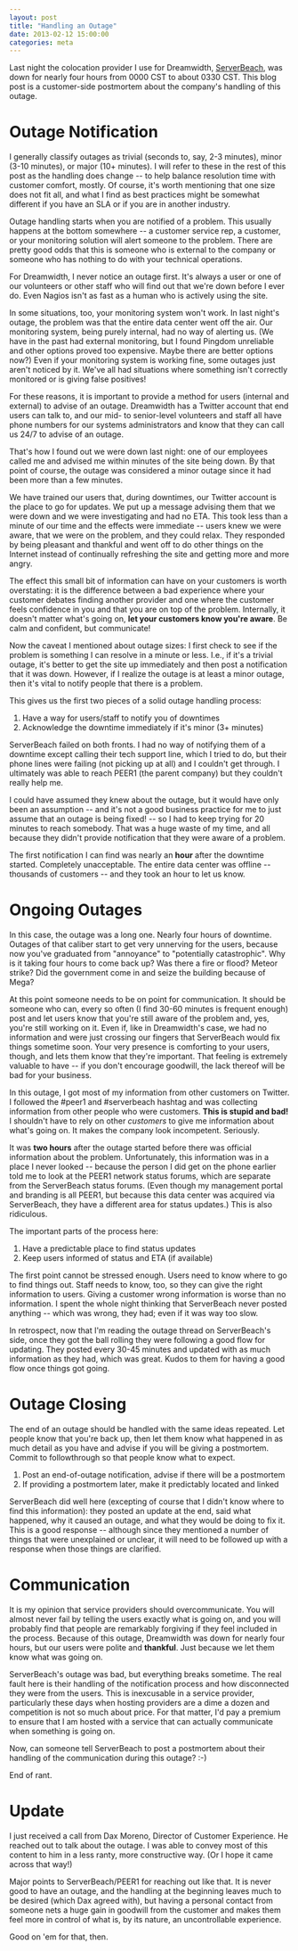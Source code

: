 ```yaml
---
layout: post
title: "Handling an Outage"
date: 2013-02-12 15:00:00
categories: meta
---
```


Last night the colocation provider I use for Dreamwidth,
[ServerBeach](http://www.serverbeach.com/), was down for nearly four
hours from 0000 CST to about 0330 CST. This blog post is a customer-side
postmortem about the company's handling of this outage.

# Outage Notification

I generally classify outages as trivial (seconds to, say, 2-3 minutes),
minor (3-10 minutes), or major (10+ minutes). I will refer to these in
the rest of this post as the handling does change -- to help balance
resolution time with customer comfort, mostly. Of course, it's worth
mentioning that one size does not fit all, and what I find as best
practices might be somewhat different if you have an SLA or if you are
in another industry.

Outage handling starts when you are notified of a problem. This usually
happens at the bottom somewhere -- a customer service rep, a customer,
or your monitoring solution will alert someone to the problem. There are
pretty good odds that this is someone who is external to the company or
someone who has nothing to do with your technical operations.

For Dreamwidth, I never notice an outage first. It's always a user or
one of our volunteers or other staff who will find out that we're down
before I ever do. Even Nagios isn't as fast as a human who is actively
using the site.

In some situations, too, your monitoring system won't work. In last
night's outage, the problem was that the entire data center went off
the air. Our monitoring system, being purely internal, had no way of
alerting us. (We have in the past had external monitoring, but I found
Pingdom unreliable and other options proved too expensive. Maybe there
are better options now?) Even if your monitoring system is working fine,
some outages just aren't noticed by it. We've all had situations where
something isn't correctly monitored or is giving false positives!

For these reasons, it is important to provide a method for users
(internal and external) to advise of an outage. Dreamwidth has
a Twitter account that end users can talk to, and our mid- to
senior-level volunteers and staff all have phone numbers for our systems
administrators and know that they can call us 24/7 to advise of an
outage.

That's how I found out we were down last night: one of our employees
called me and advised me within minutes of the site being down. By that
point of course, the outage was considered a minor outage since it had
been more than a few minutes.

We have trained our users that, during downtimes, our Twitter account
is the place to go for updates. We put up a message advising them that
we were down and we were investigating and had no ETA. This took less
than a minute of our time and the effects were immediate -- users knew
we were aware, that we were on the problem, and they could relax. They
responded by being pleasant and thankful and went off to do other things
on the Internet instead of continually refreshing the site and getting
more and more angry.

The effect this small bit of information can have on your customers
is worth overstating: it is the difference between a bad experience
where your customer debates finding another provider and one where the
customer feels confidence in you and that you are on top of the problem.
Internally, it doesn't matter what's going on, **let your customers know
you're aware**. Be calm and confident, but communicate!

Now the caveat I mentioned about outage sizes: I first check to see if
the problem is something I can resolve in a minute or less. I.e., if
it's a trivial outage, it's better to get the site up immediately and
then post a notification that it was down. However, if I realize the
outage is at least a minor outage, then it's vital to notify people that
there is a problem.

This gives us the first two pieces of a solid outage handling process:

1. Have a way for users/staff to notify you of downtimes
2. Acknowledge the downtime immediately if it's minor (3+ minutes)

ServerBeach failed on both fronts. I had no way of notifying them of
a downtime except calling their tech support line, which I tried to
do, but their phone lines were failing (not picking up at all) and I
couldn't get through. I ultimately was able to reach PEER1 (the parent
company) but they couldn't really help me.

I could have assumed they knew about the outage, but it would have only
been an assumption -- and it's not a good business practice for me to
just assume that an outage is being fixed! -- so I had to keep trying
for 20 minutes to reach somebody. That was a huge waste of my time, and
all because they didn't provide notification that they were aware of a
problem.

The first notification I can find was nearly an **hour** after the
downtime started. Completely unacceptable. The entire data center was
offline -- thousands of customers -- and they took an hour to let us
know.

# Ongoing Outages

In this case, the outage was a long one. Nearly four hours of
downtime. Outages of that caliber start to get very unnerving for the
users, because now you've graduated from "annoyance" to "potentially
catastrophic". Why is it taking four hours to come back up? Was there a
fire or flood? Meteor strike? Did the government come in and seize the
building because of Mega?

At this point someone needs to be on point for communication. It should
be someone who can, every so often (I find 30-60 minutes is frequent
enough) post and let users know that you're still aware of the problem
and, yes, you're still working on it. Even if, like in Dreamwidth's
case, we had no information and were just crossing our fingers that
ServerBeach would fix things sometime soon. Your very presence is
comforting to your users, though, and lets them know that they're
important. That feeling is extremely valuable to have -- if you don't
encourage goodwill, the lack thereof will be bad for your business.

In this outage, I got most of my information from other customers
on Twitter. I followed the #peer1 and #serverbeach hashtag and was
collecting information from other people who were customers. **This
is stupid and bad!** I shouldn't have to rely on other *customers* to
give me information about what's going on. It makes the company look
incompetent. Seriously.

It was **two hours** after the outage started before there was official
information about the problem. Unfortunately, this information was in
a place I never looked -- because the person I did get on the phone
earlier told me to look at the PEER1 network status forums, which
are separate from the ServerBeach status forums. (Even though my
management portal and branding is all PEER1, but because this data
center was acquired via ServerBeach, they have a different area for
status updates.) This is also ridiculous.

The important parts of the process here:

1. Have a predictable place to find status updates
2. Keep users informed of status and ETA (if available)

The first point cannot be stressed enough. Users need to know where to
go to find things out. Staff needs to know, too, so they can give the
right information to users. Giving a customer wrong information is worse
than no information. I spent the whole night thinking that ServerBeach
never posted anything -- which was wrong, they had; even if it was way
too slow.

In retrospect, now that I'm reading the outage thread on ServerBeach's
side, once they got the ball rolling they were following a good flow
for updating. They posted every 30-45 minutes and updated with as much
information as they had, which was great. Kudos to them for having a
good flow once things got going.

# Outage Closing

The end of an outage should be handled with the same ideas repeated. Let
people know that you're back up, then let them know what happened in as
much detail as you have and advise if you will be giving a postmortem.
Commit to followthrough so that people know what to expect.

1. Post an end-of-outage notification, advise if there will be a
postmortem
2. If providing a postmortem later, make it predictably
located and linked

ServerBeach did well here (excepting of course that I didn't know where
to find this information): they posted an update at the end, said what
happened, why it caused an outage, and what they would be doing to fix
it. This is a good response -- although since they mentioned a number of
things that were unexplained or unclear, it will need to be followed up
with a response when those things are clarified.

# Communication

It is my opinion that service providers should overcommunicate. You will
almost never fail by telling the users exactly what is going on, and you
will probably find that people are remarkably forgiving if they feel
included in the process. Because of this outage, Dreamwidth was down
for nearly four hours, but our users were polite and **thankful**. Just
because we let them know what was going on.

ServerBeach's outage was bad, but everything breaks sometime. The
real fault here is their handling of the notification process and how
disconnected they were from the users. This is inexcusable in a service
provider, particularly these days when hosting providers are a dime
a dozen and competition is not so much about price. For that matter,
I'd pay a premium to ensure that I am hosted with a service that can
actually communicate when something is going on.

Now, can someone tell ServerBeach to post a postmortem about their
handling of the communication during this outage? :-)

End of rant.

# Update

I just received a call from Dax Moreno, Director of Customer Experience.
He reached out to talk about the outage. I was able to convey most of
this content to him in a less ranty, more constructive way. (Or I hope
it came across that way!)

Major points to ServerBeach/PEER1 for reaching out like that. It is
never good to have an outage, and the handling at the beginning leaves
much to be desired (which Dax agreed with), but having a personal
contact from someone nets a huge gain in goodwill from the customer
and makes them feel more in control of what is, by its nature, an
uncontrollable experience.

Good on 'em for that, then.
